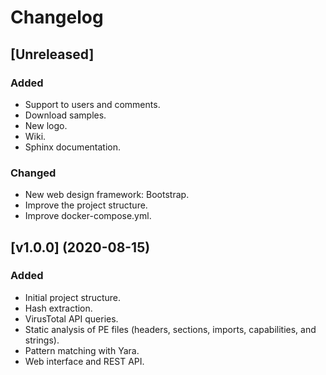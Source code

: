 # Changelog

## [Unreleased]
### Added
- Support to users and comments.
- Download samples.
- New logo.
- Wiki.
- Sphinx documentation.

### Changed
- New web design framework: Bootstrap.
- Improve the project structure.
- Improve docker-compose.yml.


## [v1.0.0] (2020-08-15)
### Added
- Initial project structure.
- Hash extraction.
- VirusTotal API queries.
- Static analysis of PE files (headers, sections, imports, capabilities, and strings).
- Pattern matching with Yara.
- Web interface and REST API.
